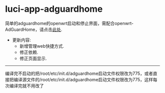 # luci-app-adguardhome
简单的adguardhome的openwrt启动和停止界面，需配合openwrt-AdGuardHome，请点击[此处](https://github.com/happyzhang1995/openwrt-adguardhome).

- 更新内容:
  - 新增管理web快捷方式.
  - 修正依赖.
  - 修正页面显示.

---
编译完不启动的把/root/etc/init.d/adguardhome启动文件权限改为775，或者直接把编译源文件的/root/etc/init.d/adguardhome启动文件权限改为775，这样每次编译完就不用改了
